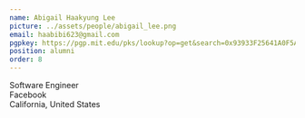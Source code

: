 ```yaml
---
name: Abigail Haakyung Lee
picture: ../assets/people/abigail_lee.png
email: haabibi623@gmail.com
pgpkey: https://pgp.mit.edu/pks/lookup?op=get&search=0x93933F25641A0F5A
position: alumni
order: 8
---
```

Software Engineer<br>
Facebook<br>
California, United States
